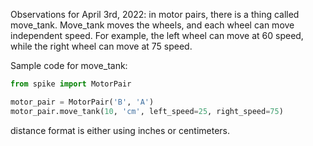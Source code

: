 Observations for April 3rd, 2022:
in motor pairs, there is a thing called move_tank.
Move_tank moves the wheels, and each wheel can move independent speed. For example, the left wheel can move at 60 speed, while the right wheel can move at 75 speed.

Sample code for move_tank:
```python
from spike import MotorPair

motor_pair = MotorPair('B', 'A')
motor_pair.move_tank(10, 'cm', left_speed=25, right_speed=75)
```
distance format is either using inches or centimeters.
